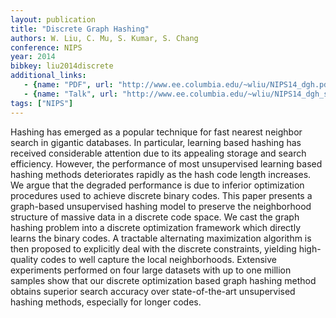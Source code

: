 ```yaml
---
layout: publication
title: "Discrete Graph Hashing"
authors: W. Liu, C. Mu, S. Kumar, S. Chang
conference: NIPS
year: 2014
bibkey: liu2014discrete
additional_links:
   - {name: "PDF", url: "http://www.ee.columbia.edu/~wliu/NIPS14_dgh.pdf"}
   - {name: "Talk", url: "http://www.ee.columbia.edu/~wliu/NIPS14_dgh_slides.pdf"}
tags: ["NIPS"]
---
```

Hashing has emerged as a popular technique for fast nearest neighbor search in gigantic
databases. In particular, learning based hashing has received considerable
attention due to its appealing storage and search efficiency. However, the performance
of most unsupervised learning based hashing methods deteriorates rapidly
as the hash code length increases. We argue that the degraded performance is due
to inferior optimization procedures used to achieve discrete binary codes. This
paper presents a graph-based unsupervised hashing model to preserve the neighborhood
structure of massive data in a discrete code space. We cast the graph
hashing problem into a discrete optimization framework which directly learns the
binary codes. A tractable alternating maximization algorithm is then proposed to
explicitly deal with the discrete constraints, yielding high-quality codes to well
capture the local neighborhoods. Extensive experiments performed on four large
datasets with up to one million samples show that our discrete optimization based
graph hashing method obtains superior search accuracy over state-of-the-art unsupervised
hashing methods, especially for longer codes.

